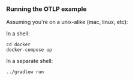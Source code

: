 ### Running the OTLP example

Assuming you're on a unix-alike (mac, linux, etc):

In a shell:
```shell
cd docker
docker-compose up
```

In a separate shell:
```shell
../gradlew run
```